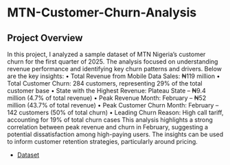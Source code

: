 # MTN-Customer-Churn-Analysis
## Project Overview

In this project, I analyzed a sample dataset of MTN Nigeria’s customer churn for the first quarter of 2025. The analysis focused on understanding revenue performance and identifying key churn patterns and drivers. Below are the key insights:
•	Total Revenue from Mobile Data Sales: ₦119 million
•	Total Customer Churn: 284 customers, representing 29% of the total customer base
•	State with the Highest Revenue: Plateau State – ₦9.4 million (4.7% of total revenue)
•	Peak Revenue Month: February – ₦52 million (43.7% of total revenue)
•	Peak Customer Churn Month: February – 142 customers (50% of total churn)
•	Leading Churn Reason: High call tariff, accounting for 19% of total churn cases
This analysis highlights a strong correlation between peak revenue and churn in February, suggesting a potential dissatisfaction among high-paying users. The insights can be used to inform customer retention strategies, particularly around pricing.
 - <a href= "https://github.com/goddy201/Goddy-s-Repository/blob/main/MTN%20Customer_Churn.xlsx"> Dataset</a>
